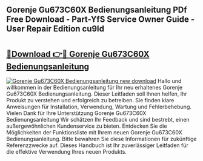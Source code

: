 ## Gorenje Gu673C60X Bedienungsanleitung PDf Free Download - Part-YfS Service Owner Guide - User Repair Edition cu9Id

# <h2><a href="http://df3nkp.blite.top/?on=Gorenje+Gu673C60X+Bedienungsanleitung">🔗Download 👉🔴 Gorenje Gu673C60X Bedienungsanleitung</a></h2>

[![Gorenje Gu673C60X Bedienungsanleitung new download](https://i.imgur.com/lujVjoI.png)](http://df3nkp.blite.top/?on=Gorenje+Gu673C60X+Bedienungsanleitung)
Hallo und willkommen in der Bedienungsanleitung für Ihr neu erhaltenes Gorenje Gu673C60X Bedienungsanleitung. Dieser Leitfaden soll Ihnen helfen, Ihr Produkt zu verstehen und erfolgreich zu betreiben. Sie finden klare Anweisungen für Installation, Verwendung, Wartung und Fehlerbehebung. Vielen Dank für Ihre Unterstützung Gorenje Gu673C60X Bedienungsanleitung Wir schätzen Ihr Feedback und sind bestrebt, einen außergewöhnlichen Kundenservice zu bieten. Entdecken Sie die Möglichkeiten der Funktionsliste mit Ihrem neuen Gorenje Gu673C60X Bedienungsanleitung. Bitte bewahren Sie diese Informationen für zukünftige Referenzzwecke auf. Dieses Handbuch ist Ihr zuverlässiger Leitfaden für die effektive Verwendung Ihres neuen Produkts.
